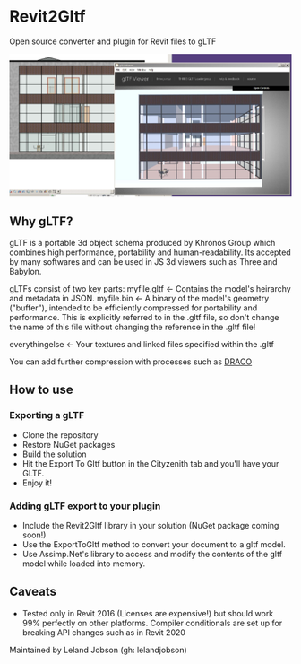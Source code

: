 # Revit2Gltf
Open source converter and plugin for Revit files to gLTF

![Simple Export](Images/2.JPG)

## Why gLTF?
gLTF is a portable 3d object schema produced by Khronos Group which combines high performance, portability and human-readability.
Its accepted by many softwares and can be used in JS 3d viewers such as Three and Babylon.

gLTFs consist of two key parts:
myfile.gltf    <- Contains the model's heirarchy and metadata in JSON.
myfile.bin     <- A binary of the model's geometry ("buffer"), intended to be efficiently compressed for portability and performance. This is explicitly referred to in the .gltf file, so don't change the name of this file without changing the reference in the .gltf file!

everythingelse <- Your textures and linked files specified within the .gltf

You can add further compression with processes such as [DRACO](https://google.github.io/draco/)

## How to use

### Exporting a gLTF
- Clone the repository
- Restore NuGet packages
- Build the solution 
- Hit the Export To Gltf button in the Cityzenith tab and you'll have your GLTF.
- Enjoy it!

### Adding gLTF export to your plugin
- Include the Revit2Gltf library in your solution (NuGet package coming soon!)
- Use the ExportToGltf method to convert your document to a gltf model.
- Use Assimp.Net's library to access and modify the contents of the gltf model while loaded into memory.

## Caveats
- Tested only in Revit 2016 (Licenses are expensive!) but should work 99% perfectly on other platforms. Compiler conditionals are set up for breaking API changes such as in Revit 2020

Maintained by Leland Jobson (gh: lelandjobson)
